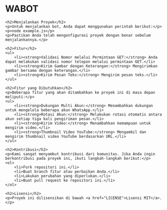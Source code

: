 <!DOCTYPE html>
<html lang="en">
<head>
    <meta charset="UTF-8">
    <meta name="viewport" content="width=device-width, initial-scale=1.0">
    <title>WABOT</title>
</head>
<body>
    <h1>WABOT</h1>

    <h2>Menjalankan Proyek</h2>
    <p>Untuk menjalankan bot, Anda dapat menggunakan perintah berikut:</p>
    <p>node example.js</p>
    <p>Pastikan Anda telah mengonfigurasi proyek dengan benar sebelum menjalankannya.</p>

    <h2>Fitur</h2>
    <ul>
        <li><strong>Validasi Nomor melalui Permintaan GET:</strong> Anda dapat melakukan validasi nomor telepon melalui permintaan GET.</li>
        <li><strong>Kirim Gambar dengan Keterangan:</strong> Mengirimkan gambar bersama dengan keterangan.</li>
        <li><strong>Kirim Pesan Teks:</strong> Mengirim pesan teks.</li>
    </ul>

    <h2>Fitur yang Dibutuhkan</h2>
    <p>Beberapa fitur yang akan ditambahkan ke proyek ini di masa depan meliputi:</p>
    <ul>
        <li><strong>Dukungan Multi Akun:</strong> Menambahkan dukungan untuk mengelola beberapa akun WhatsApp.</li>
        <li><strong>Rotasi Akun:</strong> Melakukan rotasi otomatis antara akun setiap tiga kali pengiriman pesan.</li>
        <li><strong>Kirim Video:</strong> Menambahkan kemampuan untuk mengirim video.</li>
        <li><strong>Thumbnail Video YouTube:</strong> Mengambil dan mengirim thumbnail video YouTube berdasarkan URL.</li>
    </ul>

    <h2>Kontribusi</h2>
    <p>Kami sangat menyambut kontribusi dari komunitas. Jika Anda ingin berkontribusi pada proyek ini, ikuti langkah-langkah berikut:</p>
    <ol>
        <li>Fork repositori ini.</li>
        <li>Buat branch fitur atau perbaikan Anda.</li>
        <li>Lakukan perubahan yang diperlukan.</li>
        <li>Buat pull request ke repositori ini.</li>
    </ol>

    <h2>Lisensi</h2>
    <p>Proyek ini dilisensikan di bawah <a href="LICENSE">Lisensi MIT</a>.</p>
</body>
</html>
